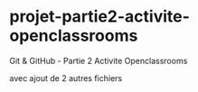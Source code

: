 # projet-partie2-activite-openclassrooms
Git &amp; GitHub - Partie 2 Activite Openclassrooms

avec ajout de 2 autres fichiers
